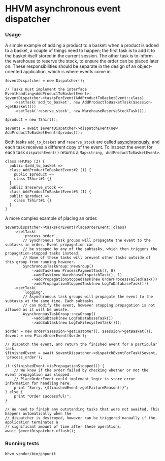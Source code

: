 # HHVM asynchronous event dispatcher

### Usage
A simple example of adding a product to a basket: when a product is added to a basket, a couple of things need
to happen; the first task is to add it to the basket itself stored in the current session. The other task is to
inform the warehouse to reserve the stock, to ensure the order can be placed later on. These responsibilities
should be separate in the design of an object-oriented application, which is where events come in.
```hack
$eventDispatcher = new Dispatcher();

// Tasks must implement the interface EventHandling<AddProductToBasketEvent>.
$eventDispatcher->tasksForEvent(AddProductToBasketEvent::class)
    ->setTask('add_to_basket', new AddProductToBasketTask($session->getBasket()))
    ->setTask('reserve_stock', new WarehouseReserveStockTask());

$product = new TShirt();

$events = await $eventDispatcher->dispatchEvent(new AddProductToBasketEvent($product));
```
Both tasks `add_to_basket` and `reserve_stock` are called
[asynchronously](https://docs.hhvm.com/hack/async/introduction), and each task receives a different copy of
the event. To inspect the event for each task `dispatchEvent()` returns a
`Map<string, AddProductToBasketEvent>`.
```
class HH\Map (2) {
  public $add_to_basket =>
  class AddProductToBasketEvent#2 (1) {
    public $product =>
    class TShirt#1 {}
  }
  public $reserve_stock =>
  class AddProductToBasketEvent#3 (1) {
  public $product =>
    class TShirt#1 {}
  }
}
```

A more complex example of placing an order.

```hack
$eventDispatcher->tasksForEvent(PlaceOrderEvent::class)
    ->setTask(
        'process_order',
        // Synchronous task groups will propagate the event to the subtasks in order. Event propagation can
        // be stopped by any of the subtasks, which then triggers the propagation-stopped tasks instead.
        // None of these tasks will prevent other tasks outside of this group from running however.
        SynchronousTaskGroup::newGroup()
            ->addTask(new ProcessPaymentTask(), 0)
            ->addTask(new WarehouseDispatchTask(), 1)
            ->addPropagationStoppedTask(new OrderProcessFailedTask())
            ->addPropagationStoppedTask(new LogToDatabaseTask()))
    ->setTask(
        'logging',
        // Asynchronous task groups will propagate the event to the subtasks at the same time. Each subtasks
        // can modify the event, however stopping propagation is not allowed as it will be unsafe.
        AsynchronousTaskGroup::newGroup()
            ->addSubtask(new LogToDatabaseTask())
            ->addSubtask(new LogToFilesystemTask()));

$order = new Order($session->getCustomer(), $session->getBasket());
$event = new PlaceOrderEvent($order);

// Dispatch the event, and return the finished event for a particular task.
$finishedEvent = await $eventDispatcher->dispatchEventForTask($event, 'process_order');

if ($finishedEvent->isPropagationStopped()) {
    // We know if the order failed by checking whether or not the event propagation was stopped.
    // PlaceOrderEvent could implement logic to store error information for handling here.
    print "Sorry, {$finishedEvent->getFailureReason()}";
} else {
    print "Order successful!";
}

// We need to finish any outstanding tasks that were not awaited. This happens automatically when the
// dispatcher is destroyed, however can be triggered manually if the application terminates a
// significant amount of time after these operations.
await $eventDispatcher->flush();
```

### Running tests
```hack
hhvm vendor/bin/phpunit
```
